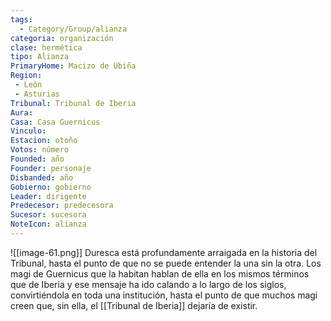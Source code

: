 ```yaml
---
tags:
  - Category/Group/alianza
categoria: organización
clase: hermética
tipo: Alianza
PrimaryHome: Macizo de Ubiña 
Region:
 - León 
 - Asturias 
Tribunal: Tribunal de Iberia 
Aura: 
Casa: Casa Guernicus 
Vinculo: 
Estacion: otoño 
Votos: número
Founded: año
Founder: personaje
Disbanded: año
Gobierno: gobierno
Leader: dirigente
Predecesor: predecesora
Sucesor: sucesora
NoteIcon: alianza
---
```

![[image-61.png]]
 Duresca está profundamente arraigada en la historia del Tribunal, hasta el punto de que no se puede entender la una sin la otra. Los magi de Guernicus que la habitan hablan de ella en los mismos términos que de Iberia y ese mensaje ha ido calando a lo largo de los siglos, convirtiéndola en toda una institución, hasta el punto de que muchos magi creen que, sin ella, el [[Tribunal de Iberia]] dejaría de existir.
  


